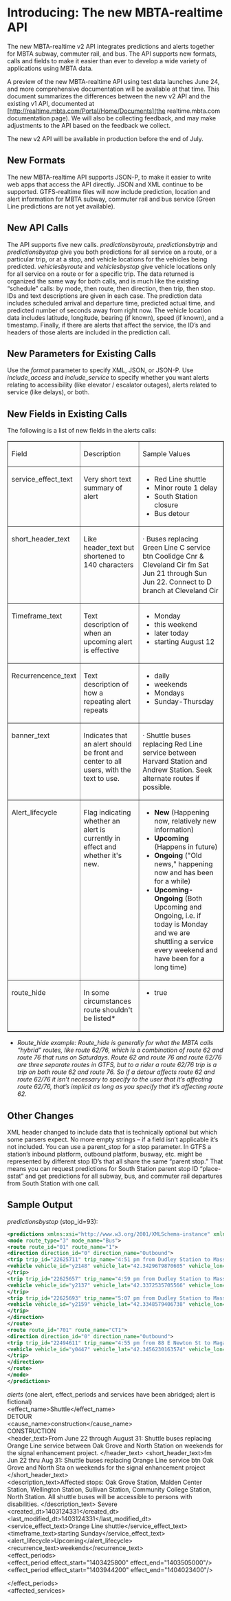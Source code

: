 Introducing: The new MBTA-realtime API
======================================

The new MBTA-realtime v2 API integrates predictions and alerts together for MBTA subway, commuter rail, and bus. The API supports new formats, calls and fields to make it easier than ever to develop a wide variety of applications using MBTA data.

A preview of the new MBTA-realtime API using test data launches June 24, and more comprehensive documentation will be available at that time. This document summarizes the differences between the new v2 API and the existing v1 API, documented at [http://realtime.mbta.com/Portal/Home/Documents](the realtime.mbta.com documentation page). We will also be collecting feedback, and may make adjustments to the API based on the feedback we collect. 

The new v2 API will be available in production before the end of July. 

New Formats
-----------
The new MBTA-realtime API supports JSON-P, to make it easier to write web apps that access the API directly. JSON and XML continue to be supported. 
GTFS-realtime files will now include prediction, location and alert information for MBTA subway, commuter rail and bus service (Green Line predictions are not yet available). 

New API Calls
-------------
The API supports five new calls.
*predictionsbyroute,* *predictionsbytrip* and *predictionsbystop* give you both predictions for all service on a route, or a particular trip, or at a stop, and vehicle locations for the vehicles being predicted.
*vehiclesbyroute* and *vehiclesbystop* give vehicle locations only for all service on a route or for a specific trip. 
The data returned is organized the same way for both calls, and is much like the existing “schedule” calls: by mode, then route, then direction, then trip, then stop. IDs and text descriptions are given in each case. 
The prediction data includes scheduled arrival and departure time, predicted actual time, and predicted number of seconds away from right now. The vehicle location data includes latitude, longitude, bearing (if known), speed (if known), and a timestamp. 
Finally, if there are alerts that affect the service, the ID’s and headers of those alerts are included in the prediction call. 

New Parameters for Existing Calls
---------------------------------
Use the *format* parameter to specify XML, JSON, or JSON-P. 
Use *include_access* and *include_service* to specify whether you want alerts relating to accessibility (like elevator / escalator outages), alerts related to service (like delays), or both. 

New Fields in Existing Calls
----------------------------
The following is a list of new fields in the alerts calls: 
<table border="1" cellspacing="0" cellpadding="0">
    <tbody>
        <tr>
            <td width="134" valign="top">
                <p>
                    Field
                </p>
            </td>
            <td width="149" valign="top">
                <p>
                    Description
                </p>
            </td>
            <td width="355" valign="top">
                <p>
                    Sample Values
                </p>
            </td>
        </tr>
        <tr>
            <td width="134" valign="top">
                <p>
                    service_effect_text
                </p>
            </td>
            <td width="149" valign="top">
                <p>
                    Very short text summary of alert
                </p>
            </td>
            <td width="355" valign="top">
                <ul>
                    <li>
                        Red Line shuttle
                    </li>
                    <li>
                        Minor route 1 delay
                    </li>
                    <li>
                        South Station closure
                    </li>
                    <li>
                        Bus detour
                    </li>
                </ul>
            </td>
        </tr>
        <tr>
            <td width="134" valign="top">
                <p>
                    short_header_text
                </p>
            </td>
            <td width="149" valign="top">
                <p>
                    Like header_text but shortened to 140 characters
                </p>
            </td>
            <td width="355" valign="top">
                <p>
                    · Buses replacing Green Line C service btn Coolidge Cnr &amp; Cleveland Cir fm Sat Jun 21 through Sun Jun 22. Connect to D branch at
                    Cleveland Cir
                </p>
            </td>
        </tr>
        <tr>
            <td width="134" valign="top">
                <p>
                    Timeframe_text
                </p>
            </td>
            <td width="149" valign="top">
                <p>
                    Text description of when an upcoming alert is effective
                </p>
            </td>
            <td width="355" valign="top">
                <ul>
                    <li>
                        Monday
                    </li>
                    <li>
                        this weekend
                    </li>
                    <li>
                        later today
                    </li>
                    <li>
                        starting August 12
                    </li>
                </ul>
            </td>
        </tr>
        <tr>
            <td width="134" valign="top">
                <p>
                    Recurrencence_text
                </p>
            </td>
            <td width="149" valign="top">
                <p>
                    Text description of how a repeating alert repeats
                </p>
            </td>
            <td width="355" valign="top">
                <ul>
                    <li>
                        daily
                    </li>
                    <li>
                        weekends
                    </li>
                    <li>
                        Mondays
                    </li>
                    <li>
                        Sunday-Thursday
                    </li>
                </ul>
            </td>
        </tr>
        <tr>
            <td width="134" valign="top">
                <p>
                    banner_text
                </p>
            </td>
            <td width="149" valign="top">
                <p>
                    Indicates that an alert should be front and center to all users, with the text to use.
                </p>
            </td>
            <td width="355" valign="top">
                <p>
                    · Shuttle buses replacing Red Line service between Harvard Station and Andrew Station. Seek alternate routes if possible.
                </p>
            </td>
        </tr>
        <tr>
            <td width="134" valign="top">
                <p>
                    Alert_lifecycle
                </p>
            </td>
            <td width="149" valign="top">
                <p>
                    Flag indicating whether an alert is currently in effect and whether it's new.
                </p>
            </td>
            <td width="355" valign="top">
                <ul>
                    <li>
                        <strong>New</strong>
                        (Happening now, relatively new information)
                    </li>
                    <li>
                        <strong>Upcoming</strong>
                        (Happens in future)
                    </li>
                    <li>
                        <strong>Ongoing</strong>
                        ("Old news," happening now and has been for a while)
                    </li>
                    <li>
                        <strong>Upcoming-Ongoing</strong>
                        (Both Upcoming and Ongoing, i.e. if today is Monday and we are shuttling a service every weekend and have been for a long time)
                    </li>
                </ul>
            </td>
        </tr>
        <tr>
            <td width="134" valign="top">
                <p>
                    route_hide
                </p>
            </td>
            <td width="149" valign="top">
                <p>
                    In some circumstances route shouldn't be listed*
                </p>
            </td>
            <td width="355" valign="top">
                <ul>
                    <li>
                        true
                    </li>
                </ul>
            </td>
        </tr>
    </tbody>
</table>
<p>

 * _Route_hide example: Route_hide is generally for what the MBTA calls “hybrid” routes, like route 62/76, which is a combination of route 62 and route 76 that runs on Saturdays. Route 62 and route 76 and route 62/76 are three separate routes in GTFS, but to a rider a route 62/76 trip is a trip on both route 62 and route 76. So if a detour affects route 62 and route 62/76 it isn’t necessary to specify to the user that it’s affecting route 62/76, that’s implicit as long as you specify that it’s affecting route 62._
 
Other Changes
-------------
XML header changed to include data that is technically optional but which some parsers expect. 
No more empty strings – if a field isn’t applicable it’s not included. 
You can use a parent_stop for a stop parameter. In GTFS a station’s inbound platform, outbound platform, busway, etc. might be represented by different stop ID’s that all share the same “parent stop.” That means you can request predictions for South Station parent stop ID “place-sstat” and get predictions for all subway, bus, and commuter rail departures from South Station with one call. 

Sample Output
-------------
*predictionsbystop* (stop_id=93):
```xml
<predictions xmlns:xsi="http://www.w3.org/2001/XMLSchema-instance" xmlns:xsd="http://www.w3.org/2001/XMLSchema" stop_id="93" stop_name="Massachusetts Ave @ Newbury St">  
<mode route_type="3" mode_name="Bus">  
<route route_id="01" route_name="1">  
<direction direction_id="0" direction_name="Outbound">  
<trip trip_id="22625711" trip_name="4:51 pm from Dudley Station to Massachusetts Ave @ Holyoke St" trip_headsign="Harvard Station via Mass. Ave." sch_arr_dt="1403125920" sch_dep_dt="1403125920" pre_dt="1403126580" pre_away="328">  
<vehicle vehicle_id="y2148" vehicle_lat="42.3429679870605" vehicle_lon="-71.0852813720703" vehicle_timestamp="1403126210"/>  
</trip>  
<trip trip_id="22625657" trip_name="4:59 pm from Dudley Station to Massachusetts Ave @ Holyoke St" trip_headsign="Harvard Station via Mass. Ave." sch_arr_dt="1403126460" sch_dep_dt="1403126460" pre_dt="1403127000" pre_away="748">  
<vehicle vehicle_id="y2137" vehicle_lat="42.3372535705566" vehicle_lon="-71.0779190063477" vehicle_timestamp="1403126237"/>  
</trip>  
<trip trip_id="22625693" trip_name="5:07 pm from Dudley Station to Massachusetts Ave @ Holyoke St" trip_headsign="Harvard Station via Mass. Ave." sch_arr_dt="1403126940" sch_dep_dt="1403126940" pre_dt="1403127060" pre_away="808">  
<vehicle vehicle_id="y2159" vehicle_lat="42.3348579406738" vehicle_lon="-71.0748062133789" vehicle_timestamp="1403126197"/>  
</trip>  
</direction>  
</route>  
<route route_id="701" route_name="CT1">  
<direction direction_id="0" direction_name="Outbound">  
<trip trip_id="22494611" trip_name="4:55 pm from 88 E Newton St to Magazine St @ Green St" trip_headsign="Central Square (Limited Stops)" sch_arr_dt="1403125860" sch_dep_dt="1403125860" pre_dt="1403126280" pre_away="28">  
<vehicle vehicle_id="y0447" vehicle_lat="42.3456230163574" vehicle_lon="-71.0869064331055" vehicle_timestamp="1403126186"/>  
</trip>  
</direction>  
</route>  
</mode>  
</predictions>
```

*alerts* (one alert, effect_periods and services have been abridged; alert is fictional)
<alert alert_id="123456">  
<effect_name>Shuttle</effect_name>  
<effect>DETOUR</effect>  
<cause_name>construction</cause_name>  
<cause>CONSTRUCTION</cause>  
<header_text>From June 22 through August 31: Shuttle buses replacing Orange Line service between Oak Grove and North Station on weekends for the signal enhancement project. </header_text> 
<short_header_text>fm Jun 22 thru Aug 31: Shuttle buses replacing Orange Line service btn Oak Grove and North Sta on weekends for the signal enhancement project </short_header_text>  
<description_text>Affected stops: Oak Grove Station, Malden Center Station, Wellington Station, Sullivan Station, Community College Station, North Station. All shuttle buses will be accessible to persons with disabilities.  </description_text>
<severity>Severe</severity>  
<created_dt>1403124331</created_dt>  
<last_modified_dt>1403124331</last_modified_dt>  
<service_effect_text>Orange Line shuttle</service_effect_text>  
<timeframe_text>starting Sunday</service_effect_text>  
<alert_lifecycle>Upcoming</alert_lifecycle>  
<recurrence_text>weekends</recurrence_text>  
<effect_periods>  
<effect_period effect_start="1403425800" effect_end="1403505000"/>  
<effect_period effect_start="1403944200" effect_end="1404023400"/>  

</effect_periods>  
<affected_services>  
<services>  
<service route_type="1" mode_name="Subway" route_id="903_" route_name="Orange Line" stop_id="70026" stop_name="North Station - Inbound"/>  
<service route_type="1" mode_name="Subway" route_id="903_" route_name="Orange Line" stop_id="70027" stop_name="North Station - Outbound"/>  
  
</services>  
<elevators/>  
</affected_services>  
</alert>
